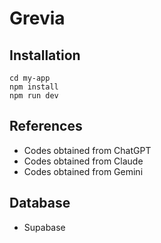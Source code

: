 # Grevia


## **Installation**
```
cd my-app
npm install
npm run dev
```
## **References**
- Codes obtained from ChatGPT
- Codes obtained from Claude
- Codes obtained from Gemini

## **Database**
- Supabase